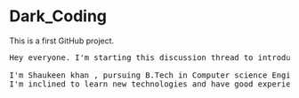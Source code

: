 # Dark_Coding
This is a first GitHub project.
<pre>
Hey everyone. I'm starting this discussion thread to introduce myself.

I'm Shaukeen khan , pursuing B.Tech in Computer science Engineering from Laxmi Davi Institute Of  Engineering and Technology, chikani. 
I'm inclined to learn new technologies and have good experience in web development with django,java(advance level) ,Pyhton,DBMS,C,C++.
 </pre>
